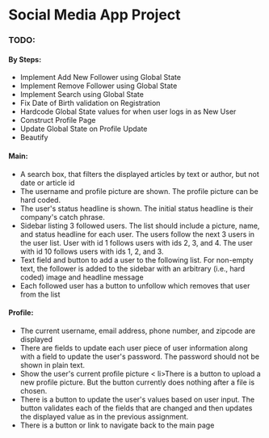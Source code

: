 # Social Media App Project

### TODO:

#### By Steps:
- Implement Add New Follower using Global State
- Implement Remove Follower using Global State
- Implement Search using Global State
- Fix Date of Birth validation on Registration
- Hardcode Global State values for when user logs in as New User
- Construct Profile Page
- Update Global State on Profile Update
- Beautify


#### Main:

- A search box, that filters the displayed articles by text or author, but not date or article id
- The username and profile picture are shown. The profile picture can be hard coded.
- The user's status headline is shown. The initial status headline is their company's catch phrase.
- Sidebar listing 3 followed users. The list should include a picture, name, and status headline for each user. The users follow the next 3 users in the user list. User with id 1 follows users with ids 2, 3, and 4. The user with id 10 follows users with ids 1, 2, and 3.
- Text field and button to add a user to the following list. For non-empty text, the follower is added to the sidebar with an arbitrary (i.e., hard coded) image and headline message
- Each followed user has a button to unfollow which removes that user from the list

#### Profile:
- The current username, email address, phone number, and zipcode are displayed
- There are fields to update each user piece of user information along with a field to update the user's password. The password should not be shown in plain text.
- Show the user's current profile picture
< li>There is a button to upload a new profile picture. But the button currently does nothing after a file is chosen.
- There is a button to update the user's values based on user input. The button validates each of the fields that are changed and then updates the displayed value as in the previous assignment.
- There is a button or link to navigate back to the main page
